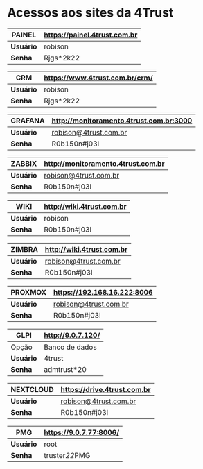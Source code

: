 
# Acessos aos sites da 4Trust

PAINEL             | <https://painel.4trust.com.br>
-------------------|----------------------------------
**Usu&aacute;rio** | robison
**Senha**          | Rjgs*2k22

CRM                | <https://www.4trust.com.br/crm/>
-------------------|----------------------------------
**Usu&aacute;rio** | robison
**Senha**          | Rjgs*2k22

GRAFANA            | <http://monitoramento.4trust.com.br:3000>
-------------------|----------------------------------
**Usu&aacute;rio** | robison@4trust.com.br
**Senha**          | R0b150n#j03l

ZABBIX             | <http://monitoramento.4trust.com.br>
-------------------|----------------------------------
**Usu&aacute;rio** | robison@4trust.com.br
**Senha**          | R0b150n#j03l

WIKI               | <http://wiki.4trust.com.br>
-------------------|----------------------------------
**Usu&aacute;rio** | robison
**Senha**          | R0b150n#j03l

ZIMBRA             | <http://wiki.4trust.com.br>
-------------------|----------------------------------
**Usu&aacute;rio** | robison@4trust.com.br
**Senha**          | R0b150n#j03l

PROXMOX            | <https://192.168.16.222:8006>
-------------------|----------------------------------
**Usu&aacute;rio** | robison@4trust.com.br
**Senha**          | R0b150n#j03l

GLPI               | <http://9.0.7.120/>
-------------------|----------------------------------
Opção              | Banco de dados
**Usu&aacute;rio** | 4trust
**Senha**          | admtrust*20


NEXTCLOUD          | <https://drive.4trust.com.br>
-------------------|----------------------------------
**Usu&aacute;rio** | robison@4trust.com.br
**Senha**          | R0b150n#j03l

PMG                | <https://9.0.7.77:8006/>
-------------------|----------------------------------
**Usu&aacute;rio** | root
**Senha**          | truster*22*PMG

